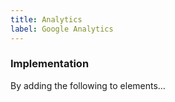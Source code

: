 ```yaml
---
title: Analytics
label: Google Analytics
---
```


### Implementation

By adding the following to elements&hellip;
